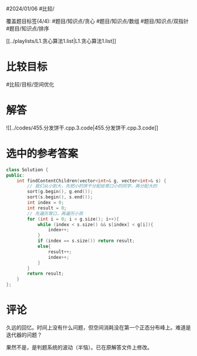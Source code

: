 #2024/01/06 #比较/

覆盖题目标签(4/4):  #题目/知识点/贪心 #题目/知识点/数组 #题目/知识点/双指针 #题目/知识点/排序

[[../playlists/L1.贪心算法1.list|L1.贪心算法1.list]]

# 比较目标

#比较/目标/空间优化

# 解答

![[../codes/455.分发饼干.cpp.3.code|455.分发饼干.cpp.3.code]]

# 选中的参考答案

```c++
class Solution {
public:
    int findContentChildren(vector<int>& g, vector<int>& s) {
        // 我们从小到大，先把小的饼干分配给胃口小的同学，再分配大的
        sort(g.begin(), g.end());
        sort(s.begin(), s.end());
        int index = 0;
        int result = 0;
        // 先遍历胃口，再遍历小孩
        for (int i = 0; i < g.size(); i++){
            while (index < s.size() && s[index] < g[i]){
                index++;
            }
            if (index == s.size()) return result;
            else{
                result++;
                index++;
            }
        }
        return result;
    }
};
```

# 评论

久远的回忆。时间上没有什么问题，但空间消耗没在第一个正态分布峰上。难道是迭代器的问题？

果然不是，是判题系统的波动（半恼）。已在原解答文件上修改。